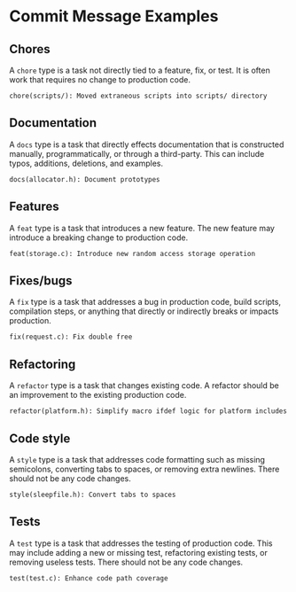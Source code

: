 Commit Message Examples
=======================

## Chores

A `chore` type is a task not directly tied to a feature, fix, or test. It is
often work that requires no change to production code.

```
chore(scripts/): Moved extraneous scripts into scripts/ directory
```

## Documentation

A `docs` type is a task that directly effects documentation that is
constructed manually, programmatically, or through a third-party. This
can include typos, additions, deletions, and examples.

```
docs(allocator.h): Document prototypes
```

## Features

A `feat` type is a task that introduces a new feature. The new feature
may introduce a breaking change to production code.

```
feat(storage.c): Introduce new random access storage operation
```

## Fixes/bugs

A `fix` type is a task that addresses a bug in production code, build
scripts, compilation steps, or anything that directly or indirectly breaks or
impacts production.

```
fix(request.c): Fix double free
```

## Refactoring

A `refactor` type is a task that changes existing code. A refactor
should be an improvement to the existing production code.

```
refactor(platform.h): Simplify macro ifdef logic for platform includes
```

## Code style

A `style` type is a task that addresses code formatting such as missing
semicolons, converting tabs to spaces, or removing extra newlines. There
should not be any code changes.

```
style(sleepfile.h): Convert tabs to spaces
```

## Tests

A `test` type is a task that addresses the testing of production code.
This may include adding a new or missing test, refactoring existing
tests, or removing useless tests. There should not be any code changes.

```
test(test.c): Enhance code path coverage
```
